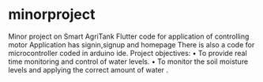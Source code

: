 # minorproject
Minor project on Smart AgriTank
Flutter code for application of controlling motor
Application has signin,signup and homepage
There is also a code for microcontroller coded in arduino ide.
Project objectives:  •	To provide real time monitoring and control of water levels. •	To monitor the soil moisture levels and applying the correct amount of water .
